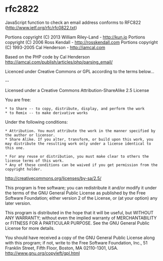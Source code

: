 rfc2822
=======

JavaScript function to check an email address conforms to RFC822 (http://www.ietf.org/rfc/rfc0822.txt)

Portions copyright (C) 2013 William Riley-Land - http://kun.io
Portions copyright (C) 2006  Ross Kendall - http://rosskendall.com
Portions copyright (C) 1993-2005 Cal Henderson - http://iamcal.com

Based on the PHP code by Cal Henderson
http://iamcal.com/publish/articles/php/parsing_email/

Licenced under Creative Commons _or_ GPL according to the terms below...

--

Licensed under a Creative Commons Attribution-ShareAlike 2.5 License

You are free:

    * to Share -- to copy, distribute, display, and perform the work
    * to Remix -- to make derivative works

Under the following conditions:

    * Attribution. You must attribute the work in the manner specified by the author or licensor.
    * Share Alike. If you alter, transform, or build upon this work, you may distribute the resulting work only under a license identical to this one.

    * For any reuse or distribution, you must make clear to others the license terms of this work.
    * Any of these conditions can be waived if you get permission from the copyright holder.

http://creativecommons.org/licenses/by-sa/2.5/

This program is free software; you can redistribute it and/or
modify it under the terms of the GNU General Public License
as published by the Free Software Foundation; either version 2
of the License, or (at your option) any later version.

This program is distributed in the hope that it will be useful,
but WITHOUT ANY WARRANTY; without even the implied warranty of
MERCHANTABILITY or FITNESS FOR A PARTICULAR PURPOSE.  See the
GNU General Public License for more details.

You should have received a copy of the GNU General Public License
along with this program; if not, write to the Free Software
Foundation, Inc., 51 Franklin Street, Fifth Floor, Boston, MA  02110-1301, USA.
http://www.gnu.org/copyleft/gpl.html
